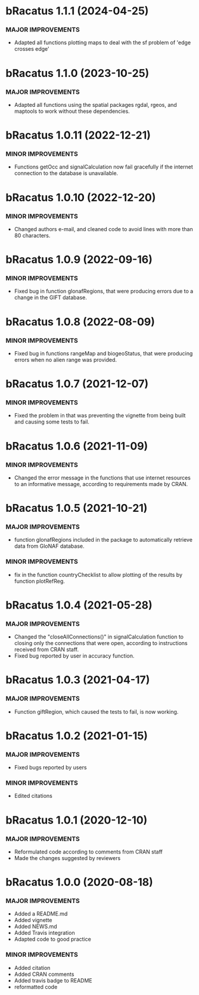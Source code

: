 bRacatus 1.1.1 (2024-04-25)
=========================
  
### MAJOR IMPROVEMENTS
  * Adapted all functions plotting maps to deal with the sf problem of 'edge crosses edge'
  

bRacatus 1.1.0 (2023-10-25)
=========================
  
### MAJOR IMPROVEMENTS
  * Adapted all functions using the spatial packages rgdal, rgeos, and maptools to work without these dependencies. 
  

bRacatus 1.0.11 (2022-12-21)
=========================
  
### MINOR IMPROVEMENTS
  * Functions getOcc and signalCalculation now fail gracefully if the internet connection to the database is unavailable. 


bRacatus 1.0.10 (2022-12-20)
=========================

### MINOR IMPROVEMENTS
  * Changed authors e-mail, and cleaned code to avoid lines with more than 80 characters. 
  

bRacatus 1.0.9 (2022-09-16)
=========================
  
### MINOR IMPROVEMENTS
  * Fixed bug in function glonafRegions, that were producing errors due to a change in the GIFT database. 
  

bRacatus 1.0.8 (2022-08-09)
=========================
  
### MINOR IMPROVEMENTS
  * Fixed bug in functions rangeMap and biogeoStatus, that were producing errors when no alien range was provided. 
  

bRacatus 1.0.7 (2021-12-07)
=========================
  
### MINOR IMPROVEMENTS
  * Fixed the problem in that was preventing the vignette from being built and causing some tests to fail. 


bRacatus 1.0.6 (2021-11-09)
=========================
  
### MINOR IMPROVEMENTS
  * Changed the error message in the functions that use internet resources to an informative message, according to requirements made by CRAN. 


bRacatus 1.0.5 (2021-10-21)
=========================

### MAJOR IMPROVEMENTS
  * function glonafRegions included in the package to automatically retrieve data from GloNAF database.
  
### MINOR IMPROVEMENTS
  * fix in the function countryChecklist to allow plotting of the results by function plotRefReg.


bRacatus 1.0.4 (2021-05-28)
=========================

### MAJOR IMPROVEMENTS
  * Changed the "closeAllConnections()" in signalCalculation function to closing only the connections that were open, according to instructions received from CRAN staff. 
  * Fixed bug reported by user in accuracy function.


bRacatus 1.0.3 (2021-04-17)
=========================

### MAJOR IMPROVEMENTS
  * Function giftRegion, which caused the tests to fail, is now working.


bRacatus 1.0.2 (2021-01-15)
=========================

### MAJOR IMPROVEMENTS
  * Fixed bugs reported by users
  
### MINOR IMPROVEMENTS
  * Edited citations


bRacatus 1.0.1 (2020-12-10)
=========================

### MAJOR IMPROVEMENTS
  * Reformulated code according to comments from CRAN staff
  * Made the changes suggested by reviewers


bRacatus 1.0.0 (2020-08-18)
=========================

### MAJOR IMPROVEMENTS
  * Added a README.md
  * Added vignette
  * Added NEWS.md
  * Added Travis integration
  * Adapted code to good practice
  
### MINOR IMPROVEMENTS
  * Added citation
  * Added CRAN comments
  * Added travis badge to README
  * reformatted code
  
